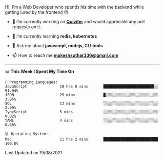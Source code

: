 Hi, I'm a Web Developer who spends his time with the backend while getting lured by the frontend 😜

- 🔭 I’m currently working on **[Quizifer](https://github.com/SutharMukesh/Quizifer/)** and would appreciate any pull requests on it.

- 🌱 I’m currently learning **redis, kubernetes**

- 💬 Ask me about **javascript, nodejs, CLI tools**

- 📫 How to reach me **mukeshsuthar336@gmail.com**

---
<!--START_SECTION:waka-->
📊 **This Week I Spent My Time On** 

```text
💬 Programming Languages: 
JavaScript               10 hrs 8 mins       ███████████████████████░░   91.94% 
JSON                     25 mins             █░░░░░░░░░░░░░░░░░░░░░░░░   3.86% 
SQL                      13 mins             ░░░░░░░░░░░░░░░░░░░░░░░░░   2.09% 
TypeScript               5 mins              ░░░░░░░░░░░░░░░░░░░░░░░░░   0.82% 
YAML                     4 mins              ░░░░░░░░░░░░░░░░░░░░░░░░░   0.66%

💻 Operating System: 
Mac                      11 hrs 2 mins       █████████████████████████   100.0%

```


 Last Updated on 19/08/2021
<!--END_SECTION:waka-->
